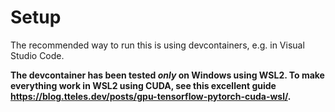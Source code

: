 # Setup

The recommended way to run this is using devcontainers, e.g. in Visual Studio Code.

**The devcontainer has been tested ***only*** on Windows using WSL2. 
To make everything work in WSL2 using CUDA, see this excellent guide https://blog.tteles.dev/posts/gpu-tensorflow-pytorch-cuda-wsl/.**

